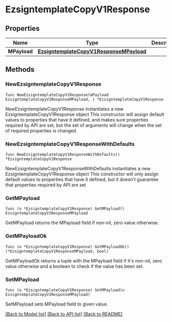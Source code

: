 # EzsigntemplateCopyV1Response

## Properties

Name | Type | Description | Notes
------------ | ------------- | ------------- | -------------
**MPayload** | [**EzsigntemplateCopyV1ResponseMPayload**](EzsigntemplateCopyV1ResponseMPayload.md) |  | 

## Methods

### NewEzsigntemplateCopyV1Response

`func NewEzsigntemplateCopyV1Response(mPayload EzsigntemplateCopyV1ResponseMPayload, ) *EzsigntemplateCopyV1Response`

NewEzsigntemplateCopyV1Response instantiates a new EzsigntemplateCopyV1Response object
This constructor will assign default values to properties that have it defined,
and makes sure properties required by API are set, but the set of arguments
will change when the set of required properties is changed

### NewEzsigntemplateCopyV1ResponseWithDefaults

`func NewEzsigntemplateCopyV1ResponseWithDefaults() *EzsigntemplateCopyV1Response`

NewEzsigntemplateCopyV1ResponseWithDefaults instantiates a new EzsigntemplateCopyV1Response object
This constructor will only assign default values to properties that have it defined,
but it doesn't guarantee that properties required by API are set

### GetMPayload

`func (o *EzsigntemplateCopyV1Response) GetMPayload() EzsigntemplateCopyV1ResponseMPayload`

GetMPayload returns the MPayload field if non-nil, zero value otherwise.

### GetMPayloadOk

`func (o *EzsigntemplateCopyV1Response) GetMPayloadOk() (*EzsigntemplateCopyV1ResponseMPayload, bool)`

GetMPayloadOk returns a tuple with the MPayload field if it's non-nil, zero value otherwise
and a boolean to check if the value has been set.

### SetMPayload

`func (o *EzsigntemplateCopyV1Response) SetMPayload(v EzsigntemplateCopyV1ResponseMPayload)`

SetMPayload sets MPayload field to given value.



[[Back to Model list]](../README.md#documentation-for-models) [[Back to API list]](../README.md#documentation-for-api-endpoints) [[Back to README]](../README.md)



